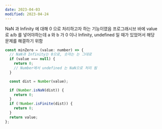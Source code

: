 ```yaml
---
date: 2023-04-03
modified: 2023-04-24
---
```


NaN 과 Infinity 에 대해 0 으로 처리하고자 하는 기능이였음
프로그래시브 바에 value 로 a/b 를 넣어야하는데 a 와 b 가 0 이나 Infinity, undefined 일 때가 있었어서 해당 문제를 해결하기 위함

```js
const minZero = (value: number) => {
  // NaN과 Infinity는 0으로, 숫자는 는 그대로
  if (value === null) {
    return 0;
    // Number에서 undefined 는 NaN으로 처리 됨
  }

  const dist = Number(value);

  if (Number.isNaN(dist)) {
    return 0;
  }
  if (!Number.isFinite(dist)) {
    return 0;
  }
  return value;
};
```
